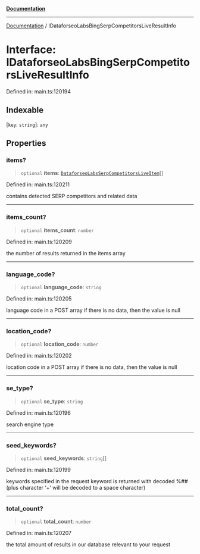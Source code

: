 [**Documentation**](../README.md)

***

[Documentation](../README.md) / IDataforseoLabsBingSerpCompetitorsLiveResultInfo

# Interface: IDataforseoLabsBingSerpCompetitorsLiveResultInfo

Defined in: main.ts:120194

## Indexable

\[`key`: `string`\]: `any`

## Properties

### items?

> `optional` **items**: [`DataforseoLabsSerpCompetitorsLiveItem`](../classes/DataforseoLabsSerpCompetitorsLiveItem.md)[]

Defined in: main.ts:120211

contains detected SERP competitors and related data

***

### items\_count?

> `optional` **items\_count**: `number`

Defined in: main.ts:120209

the number of results returned in the items array

***

### language\_code?

> `optional` **language\_code**: `string`

Defined in: main.ts:120205

language code in a POST array
if there is no data, then the value is null

***

### location\_code?

> `optional` **location\_code**: `number`

Defined in: main.ts:120202

location code in a POST array
if there is no data, then the value is null

***

### se\_type?

> `optional` **se\_type**: `string`

Defined in: main.ts:120196

search engine type

***

### seed\_keywords?

> `optional` **seed\_keywords**: `string`[]

Defined in: main.ts:120199

keywords specified in the request
keyword is returned with decoded %## (plus character ‘+’ will be decoded to a space character)

***

### total\_count?

> `optional` **total\_count**: `number`

Defined in: main.ts:120207

the total amount of results in our database relevant to your request
